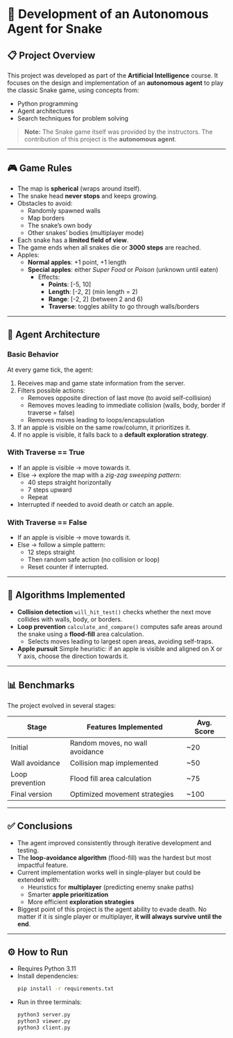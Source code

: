 # 🐍 Development of an Autonomous Agent for Snake

## 📋 Project Overview

This project was developed as part of the **Artificial Intelligence** course.
It focuses on the design and implementation of an **autonomous agent** to play the classic Snake game, using concepts from:

* Python programming
* Agent architectures
* Search techniques for problem solving

> **Note:** The Snake game itself was provided by the instructors. The contribution of this project is the **autonomous agent**.

---

## 🎮 Game Rules

- The map is **spherical** (wraps around itself).
- The snake head **never stops** and keeps growing.
- Obstacles to avoid:
    - Randomly spawned walls
    - Map borders
    - The snake’s own body
    - Other snakes’ bodies (multiplayer mode)
- Each snake has a **limited field of view**.
- The game ends when all snakes die or **3000 steps** are reached.
- Apples:
  - **Normal apples**: +1 point, +1 length
  - **Special apples**: either *Super Food* or *Poison* (unknown until eaten)
    - Effects:
      - **Points**: \[-5, 10]
      - **Length**: \[-2, 2] (min length = 2)
      - **Range**: \[-2, 2] (between 2 and 6)
      - **Traverse**: toggles ability to go through walls/borders

---

## 🧠 Agent Architecture

### Basic Behavior

At every game tick, the agent:

1. Receives map and game state information from the server.
2. Filters possible actions:
   * Removes opposite direction of last move (to avoid self-collision)
   * Removes moves leading to immediate collision (walls, body, border if traverse = false)
   * Removes moves leading to loops/encapsulation
3. If an apple is visible on the same row/column, it prioritizes it.
4. If no apple is visible, it falls back to a **default exploration strategy**.

### With Traverse == True

* If an apple is visible → move towards it.
* Else → explore the map with a *zig-zag sweeping pattern*:
  * 40 steps straight horizontally
  * 7 steps upward
  * Repeat
* Interrupted if needed to avoid death or catch an apple.

### With Traverse == False

* If an apple is visible → move towards it.
* Else → follow a simple pattern:
  * 12 steps straight
  * Then random safe action (no collision or loop)
  * Reset counter if interrupted.

---

## 🔎 Algorithms Implemented

* **Collision detection**
  `will_hit_test()` checks whether the next move collides with walls, body, or borders.
* **Loop prevention**
  `calculate_and_compare()` computes safe areas around the snake using a **flood-fill** area calculation.
  * Selects moves leading to largest open areas, avoiding self-traps.
* **Apple pursuit**
  Simple heuristic: if an apple is visible and aligned on X or Y axis, choose the direction towards it.

---

## 📊 Benchmarks

The project evolved in several stages:

| Stage           | Features Implemented            | Avg. Score |
| --------------- | ------------------------------- | ---------- |
| Initial         | Random moves, no wall avoidance | \~20       |
| Wall avoidance  | Collision map implemented       | \~50       |
| Loop prevention | Flood fill area calculation     | \~75       |
| Final version   | Optimized movement strategies   | \~100      |

---

## ✅ Conclusions

* The agent improved consistently through iterative development and testing.
* The **loop-avoidance algorithm** (flood-fill) was the hardest but most impactful feature.
* Current implementation works well in single-player but could be extended with:
  * Heuristics for **multiplayer** (predicting enemy snake paths)
  * Smarter **apple prioritization**
  * More efficient **exploration strategies**
* Biggest point of this project is the agent ability to evade death. No matter if it is single player or multiplayer, **it will always survive until the end**.
---

## ⚙️ How to Run

* Requires Python 3.11
* Install dependencies:
  ```bash
  pip install -r requirements.txt
  ```
* Run in three terminals:
  ```bash
  python3 server.py
  python3 viewer.py
  python3 client.py
  ```
 
